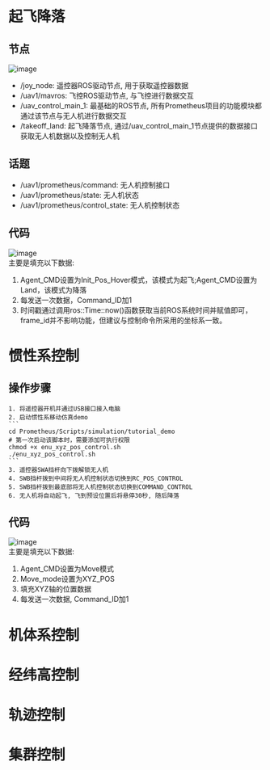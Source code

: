 # 起飞降落
  ## 节点
  ![image](https://github.com/Travis-ovo/UAV/assets/102942951/94ed1161-9b2e-4fa6-b5d0-3966b347d837)

  - /joy_node: 遥控器ROS驱动节点, 用于获取遥控器数据
  - /uav1/mavros: 飞控ROS驱动节点, 与飞控进行数据交互
  - /uav_control_main_1: 最基础的ROS节点, 所有Prometheus项目的功能模块都通过该节点与无人机进行数据交互
  - /takeoff_land: 起飞降落节点, 通过/uav_control_main_1节点提供的数据接口获取无人机数据以及控制无人机
  ## 话题
  - /uav1/prometheus/command: 无人机控制接口
  - /uav1/prometheus/state: 无人机状态
  - /uav1/prometheus/control_state: 无人机控制状态
  ## 代码
  ![image](https://github.com/Travis-ovo/UAV/assets/102942951/1639fe01-f53e-4509-8618-cf8481455a50)  
主要是填充以下数据:
1. Agent_CMD设置为Init_Pos_Hover模式，该模式为起飞;Agent_CMD设置为Land，该模式为降落
2. 每发送一次数据，Command_ID加1
3. 时间戳通过调用ros::Time::now()函数获取当前ROS系统时间并赋值即可，frame_id并不影响功能，但建议与控制命令所采用的坐标系一致。
# 惯性系控制
  ## 操作步骤
    1. 将遥控器开机并通过USB接口接入电脑
    2. 启动惯性系移动仿真demo  
    ```
    cd Prometheus/Scripts/simulation/tutorial_demo
    # 第一次启动该脚本时，需要添加可执行权限
    chmod +x enu_xyz_pos_control.sh
    ./enu_xyz_pos_control.sh
    ```
    3. 遥控器SWA挡杆向下拨解锁无人机
    4. SWB挡杆拨到中间将无人机控制状态切换到RC_POS_CONTROL
    5. SWB挡杆拨到最底部将无人机控制状态切换到COMMAND_CONTROL
    6. 无人机将自动起飞, 飞到预设位置后将悬停30秒, 随后降落
  ## 代码
  ![image](https://github.com/Travis-ovo/UAV/assets/102942951/df59be09-0130-4f6b-8d26-c1d154334502)  
主要是填充以下数据:
1. Agent_CMD设置为Move模式
2. Move_mode设置为XYZ_POS
3. 填充XYZ轴的位置数据
4. 每发送一次数据, Command_ID加1
# 机体系控制
# 经纬高控制
# 轨迹控制
# 集群控制
